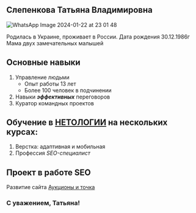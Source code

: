 ## Слепенкова Татьяна Владимировна

![WhatsApp Image 2024-01-22 at 23 01 48](https://github.com/SlepenkovaT/Portfolio/assets/156280503/b5dd05dd-023f-448a-a438-3aba5295dc89)

Родилась в Украине, проживает в России.
Дата рождения 30.12.1986г
Мама двух замечательных малышей

## Основные навыки
1. Управление людьми
   - Опыт работы 13 лет
   - Более 100 человек в подчинении
2. Навыки ***эффективных*** переговоров
3. Куратор командных проектов


## Обучение в [НЕТОЛОГИИ](https://netology.ru/) на нескольких курсах:
 1. Верстка: адаптивная и мобильная
 2. Профессия _SEO-специалист_


## Проект в работе SEO
Развитие сайта [Аукционы и точка](https://аукционыиточка.рф/)


### С уважением, Татьяна!
